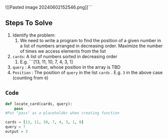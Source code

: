 
![[Pasted image 20240602152546.png]]```
## Steps To Solve 
1. Identify the problem:
	1. We need to write a program to find the position of a given number in a list of numbers arranged in decreasing order. Maximize the number of times we access elements from the list
2. ```cards```: A list of numbers sorted in decreasing order
	1. E.g. ```[13, 11, 10, 7, 4, 3, 1]
3. ```query``` : A number, whose position in the array is TBD
4. ```Position``` : The position of ```query``` in the list ```cards``` . E.g. ```3``` in the above case (counting from ```0```)

## ```Code```
```python
def locate_card(cards, query):
	pass
#Put "pass" as a placeholder when creating function

cards = [13, 11, 10, 7, 4, 3, 1, 0]
query = 7
output = 3




